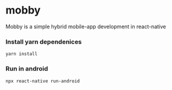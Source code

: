 # mobby

Mobby is a simple hybrid mobile-app development in react-native

### Install yarn dependenices
```
yarn install
```

### Run in android
```
npx react-native run-android
```